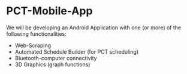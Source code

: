 # PCT-Mobile-App

We will be developing an Android Application with one (or more) of the following
functionalities:

- Web-Scraping
- Automated Schedule Builder (for PCT scheduling)
- Bluetooth-computer connectivity
- 3D Graphics (graph functions)

